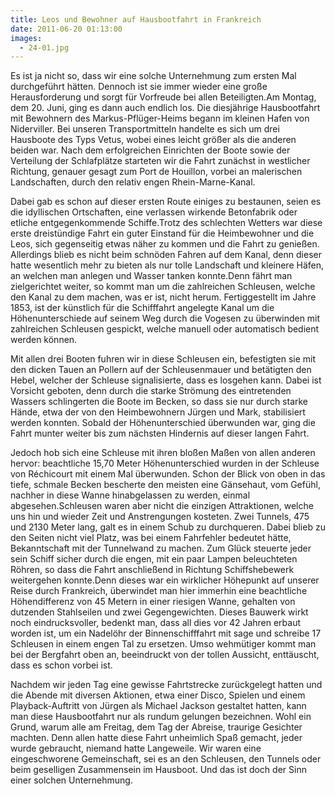 ```yaml
---
title: Leos und Bewohner auf Hausbootfahrt in Frankreich
date: 2011-06-20 01:13:00
images:
  - 24-01.jpg
---
```


Es ist ja nicht so, dass wir eine solche Unternehmung zum ersten Mal durchgeführt hätten. Dennoch ist sie immer wieder eine große Herausforderung und sorgt für Vorfreude bei allen Beteiligten.Am Montag, dem 20. Juni, ging es dann auch endlich los. Die diesjährige Hausbootfahrt mit Bewohnern des Markus-Pflüger-Heims begann im kleinen Hafen von Niderviller. Bei unseren Transportmitteln handelte es sich um drei Hausboote des Typs Vetus, wobei eines leicht größer als die anderen beiden war. Nach dem erfolgreichen Einrichten der Boote sowie der Verteilung der Schlafplätze starteten wir die Fahrt zunächst in westlicher Richtung, genauer gesagt zum Port de Houillon, vorbei an malerischen Landschaften, durch den relativ engen Rhein-Marne-Kanal.

Dabei gab es schon auf dieser ersten Route einiges zu bestaunen, seien es die idyllischen Ortschaften, eine verlassen wirkende Betonfabrik oder etliche entgegenkommende Schiffe.Trotz des schlechten Wetters war diese erste dreistündige Fahrt ein guter Einstand für die Heimbewohner und die Leos, sich gegenseitig etwas näher zu kommen und die Fahrt zu genießen. Allerdings blieb es nicht beim schnöden Fahren auf dem Kanal, denn dieser hatte wesentlich mehr zu bieten als nur tolle Landschaft und kleinere Häfen, an welchen man anlegen und Wasser tanken konnte.Denn fährt man zielgerichtet weiter, so kommt man um die zahlreichen Schleusen, welche den Kanal zu dem machen, was er ist, nicht herum. Fertiggestellt im Jahre 1853, ist der künstlich für die Schifffahrt angelegte Kanal um die Höhenunterschiede auf seinem Weg durch die Vogesen zu überwinden mit zahlreichen Schleusen gespickt, welche manuell oder automatisch bedient werden können.

Mit allen drei Booten fuhren wir in diese Schleusen ein, befestigten sie mit den dicken Tauen an Pollern auf der Schleusenmauer und betätigten den Hebel, welcher der Schleuse signalisierte, dass es losgehen kann. Dabei ist Vorsicht geboten, denn durch die starke Strömung des eintretenden Wassers schlingerten die Boote im Becken, so dass sie nur durch starke Hände, etwa der von den Heimbewohnern Jürgen und Mark, stabilisiert werden konnten. Sobald der Höhenunterschied überwunden war, ging die Fahrt munter weiter bis zum nächsten Hindernis auf dieser langen Fahrt.

Jedoch hob sich eine Schleuse mit ihren bloßen Maßen von allen anderen hervor: beachtliche 15,70 Meter Höhenunterschied wurden in der Schleuse von Réchicourt mit einem Mal überwunden. Schon der Blick von oben in das tiefe, schmale Becken bescherte den meisten eine Gänsehaut, vom Gefühl, nachher in diese Wanne hinabgelassen zu werden, einmal abgesehen.Schleusen waren aber nicht die einzigen Attraktionen, welche uns hin und wieder Zeit und Anstrengungen kosteten. Zwei Tunnels, 475 und 2130 Meter lang, galt es in einem Schub zu durchqueren. Dabei blieb zu den Seiten nicht viel Platz, was bei einem Fahrfehler bedeutet hätte, Bekanntschaft mit der Tunnelwand zu machen. Zum Glück steuerte jeder sein Schiff sicher durch die engen, mit ein paar Lampen beleuchteten Röhren, so dass die Fahrt anschließend in Richtung Schiffshebewerk weitergehen konnte.Denn dieses war ein wirklicher Höhepunkt auf unserer Reise durch Frankreich, überwindet man hier immerhin eine beachtliche Höhendifferenz von 45 Metern in einer riesigen Wanne, gehalten von dutzenden Stahlseilen und zwei Gegengewichten. Dieses Bauwerk wirkt noch eindrucksvoller, bedenkt man, dass all dies vor 42 Jahren erbaut worden ist, um ein Nadelöhr der Binnenschifffahrt mit sage und schreibe 17 Schleusen in einem engen Tal zu ersetzen. Umso wehmütiger kommt man bei der Bergfahrt oben an, beeindruckt von der tollen Aussicht, enttäuscht, dass es schon vorbei ist.

Nachdem wir jeden Tag eine gewisse Fahrtstrecke zurückgelegt hatten und die Abende mit diversen Aktionen, etwa einer Disco, Spielen und einem Playback-Auftritt von Jürgen als Michael Jackson gestaltet hatten, kann man diese Hausbootfahrt nur als rundum gelungen bezeichnen. Wohl ein Grund, warum alle am Freitag, dem Tag der Abreise, traurige Gesichter machten. Denn allen hatte diese Fahrt unheimlich Spaß gemacht, jeder wurde gebraucht, niemand hatte Langeweile. Wir waren eine eingeschworene Gemeinschaft, sei es an den Schleusen, den Tunnels oder beim geselligen Zusammensein im Hausboot. Und das ist doch der Sinn einer solchen Unternehmung.
